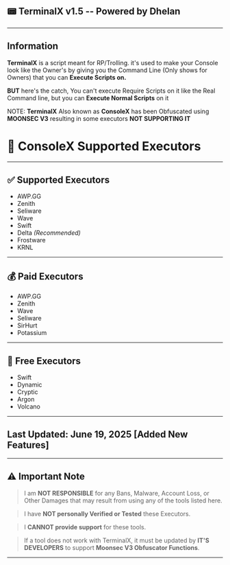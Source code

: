 ## 📟 TerminalX v1.5 -- Powered by Dhelan

---
## Information
**TerminalX** is a script meant for RP/Trolling. it's used to make your Console look like the Owner's by  giving you the Command Line
(Only shows for Owners) that you can **Execute Scripts on.**

**BUT** here's the catch, You can't execute Require Scripts on it like the Real Command line, but you can **Execute Normal Scripts** on it

 NOTE: **TerminalX** Also known as **ConsoleX** has been Obfuscated using **MOONSEC V3** resulting in some executors 
**NOT SUPPORTING IT** 

# 🚀 ConsoleX Supported Executors

---

## ✅ Supported Executors

- AWP.GG  
- Zenith  
- Seliware  
- Wave  
- Swift  
- Delta *(Recommended)*  
- Frostware  
- KRNL  

---

## 💰 Paid Executors

- AWP.GG  
- Zenith  
- Wave  
- Seliware  
- SirHurt  
- Potassium  

---

## 👑 Free Executors

- Swift  
- Dynamic  
- Cryptic  
- Argon  
- Volcano  

---
## Last Updated: June 19, 2025 [Added New Features]
---
## ⚠️ Important Note

> I am **NOT RESPONSIBLE** for any Bans, Malware, Account Loss, or Other Damages that may result from using any of the tools listed here.

> I have **NOT personally Verified or Tested** these Executors.  

> I **CANNOT provide support** for these tools.  

> If a tool does not work with TerminalX, it must be updated by **IT'S DEVELOPERS** to support **Moonsec V3 Obfuscator Functions**.

---

